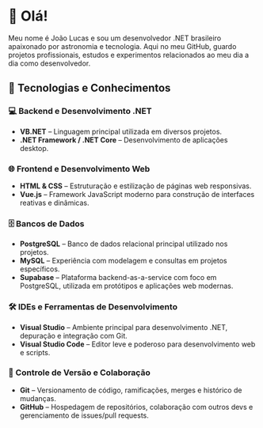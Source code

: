 # 👋 Olá!

Meu nome é João Lucas e sou um desenvolvedor .NET brasileiro apaixonado por astronomia e tecnologia. Aqui no meu GitHub, guardo projetos profissionais, estudos e experimentos relacionados ao meu dia a dia como desenvolvedor.

## 🧠 Tecnologias e Conhecimentos

### 💻 Backend e Desenvolvimento .NET
- **VB.NET** – Linguagem principal utilizada em diversos projetos.
- **.NET Framework / .NET Core** – Desenvolvimento de aplicações desktop.

### 🌐 Frontend e Desenvolvimento Web
- **HTML & CSS** – Estruturação e estilização de páginas web responsivas.
- **Vue.js** – Framework JavaScript moderno para construção de interfaces reativas e dinâmicas.

### 🗄️ Bancos de Dados
- **PostgreSQL** – Banco de dados relacional principal utilizado nos projetos.
- **MySQL** – Experiência com modelagem e consultas em projetos específicos.
- **Supabase** – Plataforma backend-as-a-service com foco em PostgreSQL, utilizada em protótipos e aplicações web modernas.

### 🛠️ IDEs e Ferramentas de Desenvolvimento
- **Visual Studio** – Ambiente principal para desenvolvimento .NET, depuração e integração com Git.
- **Visual Studio Code** – Editor leve e poderoso para desenvolvimento web e scripts.

### 🔄 Controle de Versão e Colaboração
- **Git** – Versionamento de código, ramificações, merges e histórico de mudanças.
- **GitHub** – Hospedagem de repositórios, colaboração com outros devs e gerenciamento de issues/pull requests.
